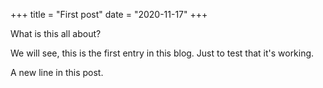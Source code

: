 +++
title = "First post"
date = "2020-11-17"
+++

What is this all about?
<!--more-->
We will see, this is the first entry in this blog. Just to test that it's working.

A new line in this post.